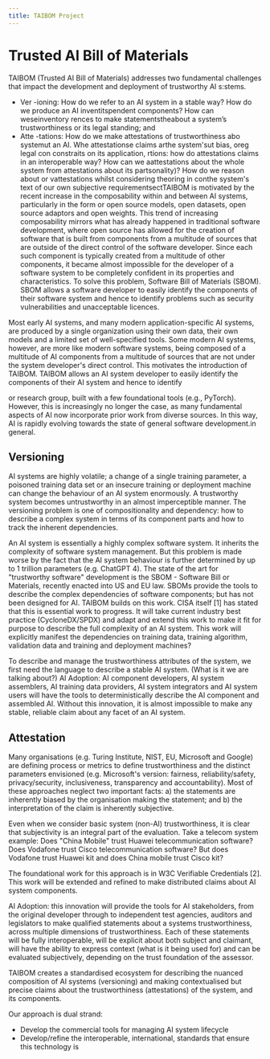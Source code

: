 ```yaml
---
title: TAIBOM Project
---
```


# Trusted AI Bill of Materials

TAIBOM (Trusted AI Bill of Materials) addresses two fundamental challenges that impact the development and deployment of trustworthy AI s:stems.
- Ver -ioning: How do we refer to an AI system in a stable way? How do we produce an AI inventitspendent components? How can weseinventory rences to make statementstheabout a system’s trustworthiness or its legal standing; and
- Atte -tations: How do we make attestations of trustworthiness abo systemut an AI. Whe attestationse claims arthe system'sut bias,  oreg legal con constraits on its application, rtions: how do attestations  claims in an interoperable way? How can we aattestations about the whole system from attestations about its partsonality)? How do we reason about or vattestations whilst considering theoring in conthe system's text of our own subjective requirementsectTAIBOM is motivated by the recent increase in the composability within and between AI systems, particularly in the form or open source models, open datasets, open source adaptors and open weights. This trend of increasing composability mirrors what has already happened in traditional software development, where open source has allowed for the creation of software that is built from components from a multitude of sources that are outside of the direct control of the software developer. Since each such component is typically created from a multitude of other components, it became almost impossible for the developer of a software system to be completely confident in its properties and characteristics. To solve this problem, Software Bill of Materials (SBOM). SBOM allows a software developer to easily identify the components of their software system and hence to identify problems such as security vulnerabilities and unacceptable licences.

Most early AI systems, and many modern application-specific AI systems, are produced by a single organization using their own data, their own models and a limited set of well-specified tools. Some modern AI systems, however, are more like modern software systems, being composed of a multitude of AI components from a multitude of sources that are not under the system developer's direct control. This motivates the introduction of TAIBOM. TAIBOM allows an AI system developer to easily identify the components of their AI system and hence to identify  

or research group, built with a few foundational tools (e.g., PyTorch). However, this is increasingly no longer the case, as many fundamental aspects of AI now incorporate prior work from diverse sources. In this way, AI is rapidly evolving towards the state of general software development.in general.

## Versioning
AI systems are highly volatile; a change of a single training parameter, a poisoned training data set or an insecure training or deployment machine can change the behaviour of an AI system enormously. A trustworthy system becomes untrustworthy in an almost imperceptible manner.
The versioning problem is one of compositionality and dependency: how to describe a complex system in terms of its component parts and how to track the inherent dependencies. 

An AI system is essentially a highly complex software system. It inherits the complexity of software system management. But this problem is made worse by the fact that the AI system behaviour is further determined by up to 1 trillion parameters (e.g. ChatGPT 4). The state of the art for "trustworthy software" development is the SBOM - Software Bill or Materials, recently enacted into US and EU law. SBOMs provide the tools to describe the complex dependencies of software components; but has not been designed for AI. TAIBOM builds on this work. CISA itself [1] has stated that this is essential work to progress. It will take current industry best practice (CycloneDX/SPDX) and adapt and extend this work to make it fit for purpose to describe the full complexity of an AI system. This work will explicitly manifest the dependencies on training data, training algorithm, validation data and training and deployment machines?

To describe and manage the trustworthiness attributes of the system, we first need the language to describe a stable AI system. (What is it we are talking about?)
AI Adoption: AI component developers, AI system assemblers, AI training data providers, AI system integrators and AI system users will have the tools to deterministically describe the AI component and assembled AI. Without this innovation, it is almost impossible to make any stable, reliable claim about any facet of an AI system.

## Attestation
Many organisations (e.g. Turing Institute, NIST, EU, Microsoft and Google) are defining process or metrics to define trustworthiness and the distinct parameters envisioned (e.g. Microsoft's version: fairness, reliability/safety, privacy/security, inclusiveness, transparency and accountability). Most of these approaches neglect two important facts: a) the statements are inherently biased by the organisation making the statement; and b) the interpretation of the claim is inherently subjective.

Even when we consider basic system (non-AI) trustworthiness, it is clear that subjectivity is an integral part of the evaluation. Take a telecom system example: Does "China Mobile" trust Huawei telecommunication software? Does Vodafone trust Cisco telecommunication software? But does Vodafone trust Huawei kit and does China mobile trust Cisco kit?

The foundational work for this approach is in W3C Verifiable Credentials [2]. This work will be extended and refined to make distributed claims about AI system components.

AI Adoption: this innovation will provide the tools for AI stakeholders, from the original developer through to independent test agencies, auditors and legislators to make qualified statements about a systems trustworthiness, across multiple dimensions of trustworthiness. Each of these statements will be fully interoperable, will be explicit about both subject and claimant, will have the ability to express context (what is it being used for) and can be evaluated subjectively, depending on the trust foundation of the assessor.

TAIBOM creates a standardised ecosystem for describing the nuanced composition of AI systems (versioning) and making contextualised but precise claims about the trustworthiness (attestations) of the system, and its components.

Our approach is dual strand:
- Develop the commercial tools for managing AI system lifecycle
- Develop/refine the interoperable, international, standards that ensure this technology is